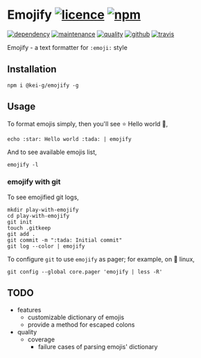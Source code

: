# Emojify [![licence][license-image]][license-url] [![npm][npm-image]][npm-url]

[![dependency][dependency-image]][dependency-url] [![maintenance][maintenance-image]][npmsio-url] [![quality][quality-image]][npmsio-url] [![github][github-test-image]][github-url] [![travis][travis-image]][travis-url]

Emojify - a text formatter for `:emoji:` style

## Installation

```shell
npm i @kei-g/emojify -g
```

## Usage

To format emojis simply, then you'll see :star: Hello world :tada:,

```shell
echo :star: Hello world :tada: | emojify
```

And to see available emojis list,

```shell
emojify -l
```

### emojify with git

To see emojified git logs,

```shell
mkdir play-with-emojify
cd play-with-emojify
git init
touch .gitkeep
git add .
git commit -m ":tada: Initial commit"
git log --color | emojify
```

To configure `git` to use `emojify` as pager; for example, on :penguin: linux,

```shell
git config --global core.pager 'emojify | less -R'
```

## TODO

- features
  - customizable dictionary of emojis
  - provide a method for escaped colons
- quality
  - coverage
    - failure cases of parsing emojis' dictionary

[dependency-image]:https://img.shields.io/librariesio/release/npm/@kei-g/emojify?logo=nodedotjs
[dependency-url]:https://npmjs.com/package/@kei-g/emojify?activeTab=dependencies
[github-test-image]:https://img.shields.io/github/workflow/status/kei-g/emojify-js/test/main?label=test%20%26%20build&logo=github
[github-url]:https://github.com/kei-g/emojify-js
[license-image]:https://img.shields.io/github/license/kei-g/emojify-js
[license-url]:https://opensource.org/licenses/BSD-3-Clause
[maintenance-image]:https://img.shields.io/npms-io/maintenance-score/@kei-g/emojify?logo=npm
[npm-image]:https://img.shields.io/npm/v/@kei-g/emojify?logo=npm
[npm-url]:https://npmjs.com/@kei-g/emojify
[npmsio-url]:https://npms.io/search?q=%40kei-g%2Femojify
[quality-image]:https://img.shields.io/npms-io/quality-score/@kei-g/emojify?logo=npm
[travis-image]:https://img.shields.io/travis/com/kei-g/emojify-js/main?logo=travis
[travis-url]:https://app.travis-ci.com/github/kei-g/emojify-js
